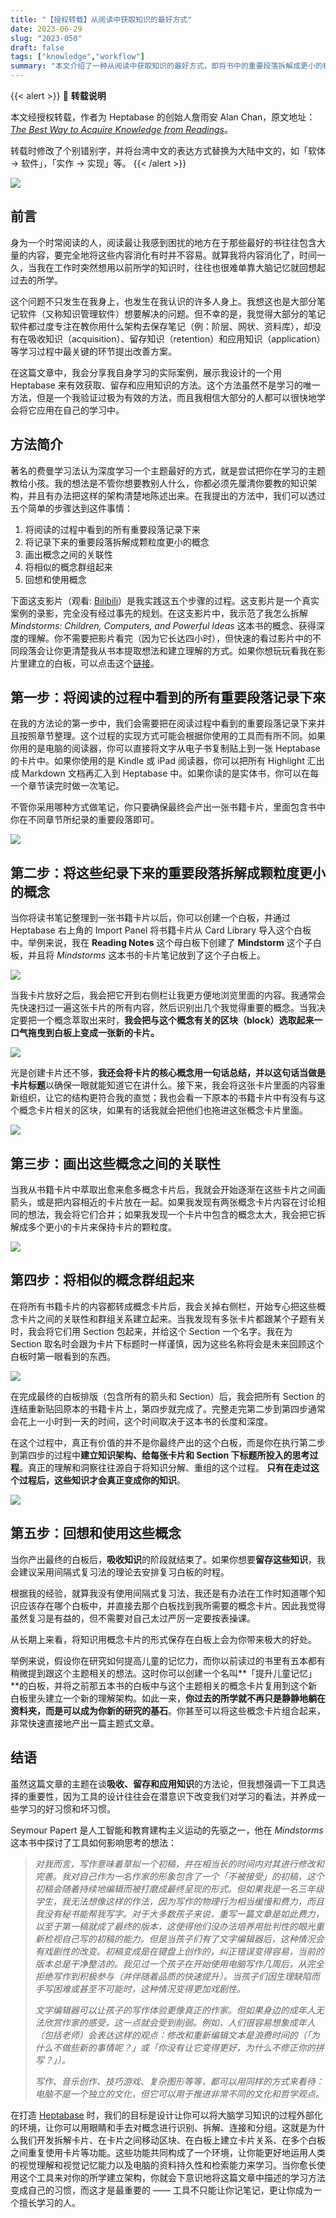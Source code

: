 ```yaml
---
title: "【授权转载】从阅读中获取知识的最好方式"
date: 2023-06-29
slug: "2023-050"
draft: false
tags: ["knowledge","workflow"]
summary: "本文介绍了一种从阅读中获取知识的最好方式，即将书中的重要段落拆解成更小的概念，并将这些概念之间的关联性画出来，最后将相似的概念群组起来。通过这个过程，建立知识架构，给每张卡片和 Section 下标题所投入的思考过程，才能真正理解和洞察知识。最后，建议采用间隔式复习法来留存这些知识，并强调工具选择的重要性。"
---
```


{{< alert >}}
📢 **转载说明**

本文经授权转载，作者为 Heptabase 的创始人詹雨安 Alan Chan，原文地址：*[The Best Way to Acquire Knowledge from Readings](https://medium.com/heptabase/the-best-way-to-acquire-knowledge-from-readings-abf9357814d1#717b)*。

转载时修改了个别错别字，并将台湾中文的表达方式替换为大陆中文的，如「软体 → 软件」，「实作 → 实现」等。
{{< /alert >}}

![](https://cos.justgoidea.com/justgoidea/uPic/2023/06/29/EctGjJ.webp)

## **前言**

身为一个时常阅读的人，阅读最让我感到困扰的地方在于那些最好的书往往包含大量的内容，要完全地将这些内容消化有时并不容易。就算我将内容消化了，时间一久，当我在工作时突然想用以前所学的知识时，往往也很难单靠大脑记忆就回想起过去的所学。

这个问题不只发生在我身上，也发生在我认识的许多人身上。我想这也是大部分笔记软件（又称知识管理软件）想要解决的问题。但不幸的是，我觉得大部分的笔记软件都过度专注在教你用什么架构去保存笔记（例：阶层、网状、资料库），却没有在吸收知识（acquisition）、留存知识（retention）和应用知识（application）等学习过程中最关键的环节提出改善方案。

在这篇文章中，我会分享我自身学习的实际案例，展示我设计的一个用 Heptabase 来有效获取、留存和应用知识的方法。这个方法虽然不是学习的唯一方法，但是一个我验证过极为有效的方法，而且我相信大部分的人都可以很快地学会将它应用在自己的学习中。

## **方法简介**

著名的费曼学习法认为深度学习一个主题最好的方式，就是尝试把你在学习的主题教给小孩。我的想法是不管你想要教别人什么，你都必须先厘清你要教的知识架构，并且有办法把这样的架构清楚地陈述出来。在我提出的方法中，我们可以透过五个简单的步骤达到这件事情：

1. 将阅读的过程中看到的所有重要段落记录下来
2. 将记录下来的重要段落拆解成颗粒度更小的概念
3. 画出概念之间的关联性
4. 将相似的概念群组起来
5. 回想和使用概念

下面这支影片（观看: [Bilibili](https://www.bilibili.com/video/BV11j411S7pR/?share_source=copy_web&vd_source=618c87196112ad7b6c2adc77036f5b16)）是我实践这五个步骤的过程。这支影片是一个真实案例的录影，完全没有经过事先的规划。在这支影片中，我示范了我怎么拆解 *Mindstorms: Children, Computers, and Powerful Ideas* 这本书的概念、获得深度的理解。你不需要把影片看完（因为它长达四小时），但快速的看过影片中的不同段落会让你更清楚我从书本提取想法和建立理解的方式。如果你想玩玩看我在影片里建立的白板，可以点击这个[链接](https://app.heptabase.com/w/d229915bd30fbf3b7af9db9a539856e73ebcb13c7d89012a891b9e15be1343d7)。

## **第一步：将阅读的过程中看到的所有重要段落记录下來**

在我的方法论的第一步中，我们会需要把在阅读过程中看到的重要段落记录下来并且按照章节整理。这个过程的实现方式可能会根据你使用的工具而有所不同。如果你用的是电脑的阅读器，你可以直接将文字从电子书复制贴上到一张 Heptabase 的卡片中。如果你使用的是 Kindle 或 iPad 阅读器，你可以把所有 Highlight 汇出成 Markdown 文档再汇入到 Heptabase 中。如果你读的是实体书，你可以在每一个章节读完时做一次笔记。

不管你采用哪种方式做笔记，你只要确保最终会产出一张书籍卡片，里面包含书中你在不同章节所纪录的重要段落即可。

![](https://cos.justgoidea.com/justgoidea/uPic/2023/06/29/71He1j.webp)

## **第二步：将这些纪录下来的重要段落拆解成颗粒度更小的概念**

当你将读书笔记整理到一张书籍卡片以后，你可以创建一个白板，并通过 Heptabase 右上角的 Import Panel 将书籍卡片从 Card Library 导入这个白板中。举例来说，我在 **Reading Notes** 这个母白板下创建了 **Mindstorm** 这个子白板，并且将 *Mindstorms* 这本书的卡片笔记放到了这个子白板上。

![](https://cos.justgoidea.com/justgoidea/uPic/2023/06/29/oAUHrV.webp)

当我卡片放好之后，我会把它开到右侧栏让我更方便地浏览里面的内容。我通常会先快速扫过一遍这张卡片的所有内容，然后识别出几个我觉得重要的概念。当我决定要把一个概念萃取出来时，**我会把与这个概念有关的区块（block）选取起来一口气拖曳到白板上变成一张新的卡片。**

![](https://cos.justgoidea.com/justgoidea/uPic/2023/06/29/pkKZIQ.webp)

光是创建卡片还不够，**我还会将卡片的核心概念用一句话总结，并以这句话当做是卡片标题**以确保一眼就能知道它在讲什么。接下来，我会将这张卡片里面的内容重新组织，让它的结构更符合我的直觉；我也会看一下原本的书籍卡片中有没有与这个概念卡片相关的区块，如果有的话我就会把他们也拖进这张概念卡片里面。

![](https://cos.justgoidea.com/justgoidea/uPic/2023/06/29/uzxDeO.webp)

## **第三步：画出这些概念之间的关联性**

当我从书籍卡片中萃取出愈来愈多概念卡片后，我就会开始逐渐在这些卡片之间画箭头，或是把内容相近的卡片放在一起。如果我发现有两张概念卡片内容在讨论相同的想法，我会将它们合并；如果我发现一个卡片中包含的概念太大，我会把它拆解成多个更小的卡片来保持卡片的颗粒度。

![](https://cos.justgoidea.com/justgoidea/uPic/2023/06/29/aRuGXw.webp)

## **第四步：将相似的概念群组起来**

在将所有书籍卡片的内容都转成概念卡片后，我会关掉右侧栏，开始专心把这些概念卡片之间的关联性和群组关系建立起来。当我发现有多张卡片都跟某个子题有关时，我会将它们用 Section 包起来，并给这个 Section 一个名字。我在为 Section 取名时会跟为卡片下标题时一样谨慎，因为这些名称将会是未来回顾这个白板时第一眼看到的东西。

![](https://cos.justgoidea.com/justgoidea/uPic/2023/06/29/xiaFOP.webp)

在完成最终的白板排版（包含所有的箭头和 Section）后，我会把所有 Section 的连结重新贴回原本的书籍卡片上，第四步就完成了。完整走完第二步到第四步通常会花上一小时到一天的时间，这个时间取决于这本书的长度和深度。

在这个过程中，真正有价值的并不是你最终产出的这个白板，而是你在执行第二步到第四步的过程中**建立知识架构、给每张卡片和 Section 下标题所投入的思考过程**。真正的理解和洞察往往源自于将知识分解、重组的这个过程。 **只有在走过这个过程后，这些知识才会真正变成你的知识**。

![](https://cos.justgoidea.com/justgoidea/uPic/2023/06/29/7hzi6V.webpp)

## **第五步：回想和使用这些概念**

当你产出最终的白板后，**吸收知识**的阶段就结束了。如果你想要**留存这些知识**，我会建议采用间隔式复习法的理论去安排复习白板的时程。

根据我的经验，就算我没有使用间隔式复习法，我还是有办法在工作时知道哪个知识应该存在哪个白板中，并直接去那个白板找到我所需要的概念卡片。因此我觉得虽然复习是有益的，但不需要对自己太过严厉一定要按表操课。

从长期上来看，将知识用概念卡片的形式保存在白板上会为你带来极大的好处。

举例来说，假设你在研究如何提高儿童的记忆力，而你以前读过的书里有五本都有稍微提到跟这个主题相关的想法。这时你可以创建一个名叫**「提升儿童记忆」**的白板，并将之前那五本书的白板中与这个主题相关的概念卡片复用到这个新白板里头建立一个新的理解架构。如此一来，**你过去的所学就不再只是静静地躺在资料夹，而是可以成为你新的研究的基石**。你甚至可以将这些概念卡片组合起来，非常快速直接地产出一篇主题式文章。

## **结语**

虽然这篇文章的主题在谈**吸收、留存和应用知识**的方法论，但我想强调一下工具选择的重要性，因为工具的设计往往会在潜意识下改变我们对学习的看法，并养成一些学习的好习惯和坏习惯。

Seymour Papert 是人工智能和教育建构主义运动的先驱之一，他在 *Mindstorms* 这本书中探讨了工具如何影响思考的想法：

> *对我而言，写作意味着草拟一个初稿，并在相当长的时间内对其进行修改和完善。我对自己作为一名作家的形象包含了一个「不被接受」的初稿，这个初稿会随着持续地编辑而被打磨成最终呈现的形式。但如果我是一名三年级学生，我无法想像这样的作法，因为写作的物理行为相当缓慢和费力，而且我没有秘书能帮我写字。对于大多数孩子来说，重写一篇文章是如此费力，以至于第一稿就成了最终的版本，这使得他们没办法培养用批判性的眼光重新检视自己写的初稿的能力。但是当孩子们有了文字编辑器后，这种情况会有戏剧性的改变。初稿变成是在键盘上创作的，纠正错误变得容易，当前的版本总是干净整洁的。我见过一个孩子在开始使用电脑写作几周后，从完全拒绝写作到积极参与（并伴随着品质的快速提升）。当孩子们因生理缺陷而手写困难或甚至不可能时，这种情况变得更加戏剧性。*
>
>
> *文字编辑器可以让孩子的写作体验更像真正的作家。但如果身边的成年人无法欣赏作家的感受，这一点就会受到削弱。例如，人们很容易想象成年人（包括老师）会表达这样的观点：修改和重新编辑文本是浪费时间的（「为什么不做些新的事情呢？」或「你没有让它变得更好，为什么不修正你的拼写？」）。*
>
> *写作、音乐创作、技巧游戏、复杂图形等等，都可以用同样的方式来看待：电脑不是一个独立的文化，但它可以用于推进非常不同的文化和哲学观点。*
>

在打造 [Heptabase](https://heptabase.com/) 时，我们的目标是设计让你可以将大脑学习知识的过程外部化的环境，让你可以用眼睛和手去对概念进行识别、拆解、连接和分组。这就是为什么我们开发拆解卡片、在卡片之间移动区块、在白板上建立卡片关系、在多个白板之间重复使用卡片等功能。这些功能共同构成了一个环境，让你能更好地运用人类的视觉理解和视觉记忆能力以及电脑的资料持久性和检索能力来学习。当你愈长使用这个工具来对你的所学建立架构，你就会下意识地将这篇文章中描述的学习方法变成自己的习惯，而这才是最重要的 —— 工具不只能让你记笔记，更让你成为一个擅长学习的人。
